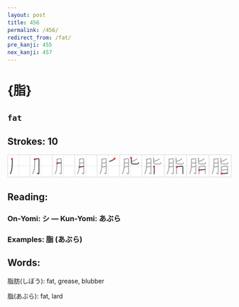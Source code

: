 ```yaml
---
layout: post
title: 456
permalink: /456/
redirect_from: /fat/
pre_kanji: 455
nex_kanji: 457
---
```


# {脂}

## `fat`

## Strokes: 10

<div class="stroke"><img src="../images/E88482.png" /></div>

## Reading:

### On-Yomi: シ &mdash; Kun-Yomi: あぶら

### Examples: 脂 (あぶら)

## Words:

脂肪(しぼう): fat, grease, blubber

脂(あぶら): fat, lard
